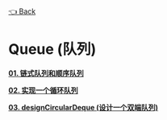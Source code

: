 [👈 Back](https://github.com/luvsunlight/algorithm)

# Queue (队列)

[**01. 链式队列和顺序队列**](https://github.com/luvsunlight/algorithm/tree/master/%E9%98%9F%E5%88%97/queues.md)

[**02. 实现一个循环队列**](https://github.com/luvsunlight/algorithm/tree/master/%E9%98%9F%E5%88%97/queueCycle.md)

[**03. designCircularDeque (设计一个双端队列)**](https://github.com/luvsunlight/algorithm/tree/master/%E9%98%9F%E5%88%97/designCircularDeque.md)